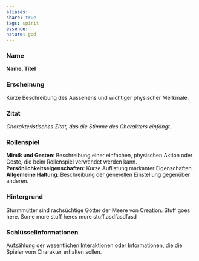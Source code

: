 ```yaml
---
aliases: 
share: true
tags: spirit
essence: 
nature: god
---
```


### Name

**Name, Titel**

### Erscheinung

Kurze Beschreibung des Aussehens und wichtiger physischer Merkmale.

### Zitat

*Charakteristisches Zitat, das die Stimme des Charakters einfängt.*

### Rollenspiel

**Mimik und Gesten**: Beschreibung einer einfachen, physischen Aktion oder Geste, die beim Rollenspiel verwendet werden kann.
**Persönlichkeitseigenschaften**: Kurze Auflistung markanter Eigenschaften.
**Allgemeine Haltung**: Beschreibung der generellen Einstellung gegenüber anderen.

### Hintergrund

Sturmmütter sind rachsüchtige Götter der Meere von Creation.
Stuff goes here. Some more stuff heres more stuff.asdfasdfasd

### Schlüsselinformationen

Aufzählung der wesentlichen Interaktionen oder Informationen, die die Spieler vom Charakter erhalten sollen.